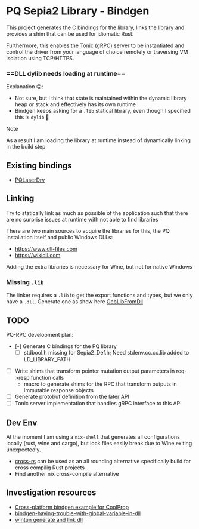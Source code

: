 # PQ Sepia2 Library - Bindgen
This project generates the C bindings for the library, links the library and
provides a shim that can be used for idiomatic Rust.

Furthermore, this enables the Tonic (gRPC) server to be instantiated and
control the driver from your language of choice remotely or traversing VM
isolation using TCP/HTTPS.

### ==DLL dylib needs loading at runtime==
Explanation 🙃:
- Not sure, but I think that state is maintained within the dynamic library heap
  or stack and effectively has its own runtime
- Bindgen keeps asking for a `.lib` statical library, even though I specified
this is `dylib` 🤷

> [!NOTE]
> As a result I am loading the library at runtime instead of dynamically linking in the build step


## Existing bindings

- [PQLaserDrv](https://github.com/PicoQuant/PQLaserDrv/tree/master)

## Linking

Try to statically link as much as possible of the application such that there
are no surprise issues at runtime with not able to find libraries

There are two main sources to acquire the libraries for this, the PQ
installation itself and public Windows DLLs:
- https://www.dll-files.com
- https://wikidll.com

Adding the extra libraries is necessary for Wine, but not for native Windows


### Missing `.lib`

The linker requires a `.lib` to get the export functions and types, but we only
have a `.dll`. Generate one as show here [GebLibFromDll](https://github.com/KHeresy/GenLibFromDll)

## TODO

PQ-RPC development plan:
- [-] Generate C bindings for the PQ library
  - [ ] stdbool.h missing for Sepia2_Def.h; Need stdenv.cc.cc.lib added to LD_LIBRARY_PATH
- [ ] Write shims that transform pointer mutation output parameters in req->resp function calls
  - macro to generate shims for the RPC that transform outputs in immutable response objects
- [ ] Generate protobuf definition from the later API
- [ ] Tonic server implementation that handles gRPC interface to this API

## Dev Env

At the moment I am using a `nix-shell` that generates all configurations locally (rust, wine and cargo), but
lock files easily break due to Wine exiting unexpectedly.

- [cross-rs](https://github.com/cross-rs/cross) can be used as an all rounding
alternative specifically build for cross compilig Rust projects
- Find another nix cross-compile alternative


## Investigation resources

- [Cross-platform bindgen example for CoolProp](https://github.com/portyanikhin/rfluids)
- [bindgen-having-trouble-with-global-variable-in-dll](https://users.rust-lang.org/t/bindgen-having-trouble-with-global-variable-in-dll/55530/6)
- [wintun generate and link dll](https://github.com/hackclub/burrow/blob/85640ffce18eac6ac1b6fa85ff278a457c955198/tun/build.rs)
